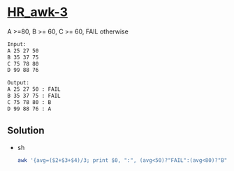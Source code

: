 # [HR_awk-3](https://www.hackerrank.com/challenges/awk-3)

A >=80, B >= 60, C >= 60, FAIL otherwise

```txt
Input:
A 25 27 50
B 35 37 75
C 75 78 80
D 99 88 76

Output:
A 25 27 50 : FAIL
B 35 37 75 : FAIL
C 75 78 80 : B
D 99 88 76 : A
```

## Solution

* sh

  ```sh
  awk '{avg=($2+$3+$4)/3; print $0, ":", (avg<50)?"FAIL":(avg<80)?"B":"A"}'
  ```
